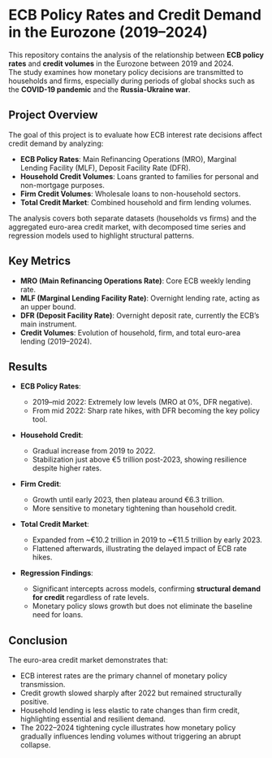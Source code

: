 # ECB Policy Rates and Credit Demand in the Eurozone (2019–2024)

This repository contains the analysis of the relationship between **ECB policy rates** and **credit volumes** in the Eurozone between 2019 and 2024.  
The study examines how monetary policy decisions are transmitted to households and firms, especially during periods of global shocks such as the **COVID-19 pandemic** and the **Russia-Ukraine war**.

## Project Overview

The goal of this project is to evaluate how ECB interest rate decisions affect credit demand by analyzing:  

- **ECB Policy Rates**: Main Refinancing Operations (MRO), Marginal Lending Facility (MLF), Deposit Facility Rate (DFR).  
- **Household Credit Volumes**: Loans granted to families for personal and non-mortgage purposes.  
- **Firm Credit Volumes**: Wholesale loans to non-household sectors.  
- **Total Credit Market**: Combined household and firm lending volumes.  

The analysis covers both separate datasets (households vs firms) and the aggregated euro-area credit market, with decomposed time series and regression models used to highlight structural patterns.

## Key Metrics

- **MRO (Main Refinancing Operations Rate)**: Core ECB weekly lending rate.  
- **MLF (Marginal Lending Facility Rate)**: Overnight lending rate, acting as an upper bound.  
- **DFR (Deposit Facility Rate)**: Overnight deposit rate, currently the ECB’s main instrument.  
- **Credit Volumes**: Evolution of household, firm, and total euro-area lending (2019–2024).  

## Results

- **ECB Policy Rates**:  
  - 2019–mid 2022: Extremely low levels (MRO at 0%, DFR negative).  
  - From mid 2022: Sharp rate hikes, with DFR becoming the key policy tool.  

- **Household Credit**:  
  - Gradual increase from 2019 to 2022.  
  - Stabilization just above €5 trillion post-2023, showing resilience despite higher rates.  

- **Firm Credit**:  
  - Growth until early 2023, then plateau around €6.3 trillion.  
  - More sensitive to monetary tightening than household credit.  

- **Total Credit Market**:  
  - Expanded from ~€10.2 trillion in 2019 to ~€11.5 trillion by early 2023.  
  - Flattened afterwards, illustrating the delayed impact of ECB rate hikes.  

- **Regression Findings**:  
  - Significant intercepts across models, confirming **structural demand for credit** regardless of rate levels.  
  - Monetary policy slows growth but does not eliminate the baseline need for loans.  

## Conclusion

The euro-area credit market demonstrates that:  
- ECB interest rates are the primary channel of monetary policy transmission.  
- Credit growth slowed sharply after 2022 but remained structurally positive.  
- Household lending is less elastic to rate changes than firm credit, highlighting essential and resilient demand.  
- The 2022–2024 tightening cycle illustrates how monetary policy gradually influences lending volumes without triggering an abrupt collapse.  
